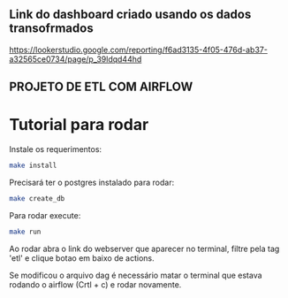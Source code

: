 ## Link do dashboard criado usando os dados transofrmados

https://lookerstudio.google.com/reporting/f6ad3135-4f05-476d-ab37-a32565ce0734/page/p_39ldqd44hd

## PROJETO DE ETL COM AIRFLOW

# Tutorial para rodar

Instale os requerimentos:

```bash
make install
```

Precisará ter o postgres instalado para rodar:

```bash
make create_db
```

Para rodar execute:

```bash
make run
```

Ao rodar abra o link do webserver que aparecer no terminal, filtre pela tag 'etl' e clique botao em baixo de actions. 

Se modificou o arquivo dag é necessário matar o terminal que estava rodando o airflow (Crtl + c) e rodar novamente.
